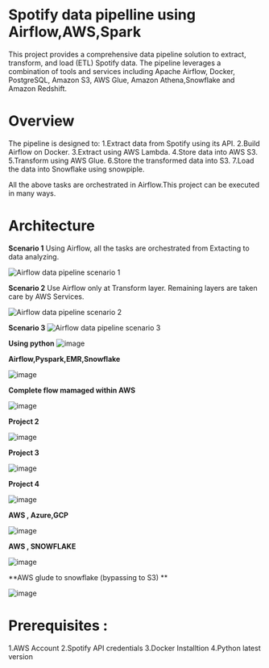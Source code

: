 # Spotify data pipelline using Airflow,AWS,Spark

This project provides a comprehensive data pipeline solution to extract, transform, and load (ETL) Spotify data. The pipeline leverages a combination of tools and services including Apache Airflow, Docker, PostgreSQL, Amazon S3, AWS Glue, Amazon Athena,Snowflake and Amazon Redshift.

# Overview

The pipeline is designed to:
1.Extract data from Spotify using its API.
2.Build Airflow on Docker.
3.Extract using AWS Lambda.
4.Store data into AWS S3.
5.Transform using AWS Glue.
6.Store the transformed data into S3.
7.Load the data into Snowflake using snowpiple.

All the above tasks are orchestrated in Airflow.This project can be executed in many ways.

# Architecture
**Scenario 1**
Using Airflow, all the tasks are orchestrated from Extacting to data analyzing.

![Airflow data pipeline scenario 1](https://github.com/user-attachments/assets/794b96da-2353-41f4-8a91-6b2387b28aa6)

**Scenario 2**
Use Airflow only at Transform layer. Remaining layers are taken care by AWS Services.

![Airflow data pipeline scenario 2](https://github.com/user-attachments/assets/b609c88c-9c54-4d06-930e-d3fff9aa51dd)

**Scenario 3**
![Airflow data pipeline scenario 3](https://github.com/user-attachments/assets/a39aa9e0-7558-4caa-9ce5-0e38a02912a5)

**Using python**
![image](https://github.com/user-attachments/assets/8d1d3b3b-d2dd-4922-bb37-ee71223c0d61)

**Airflow,Pyspark,EMR,Snowflake**

![image](https://github.com/user-attachments/assets/2853e0ee-89e4-4fab-a7e5-5849c565232d)

**Complete flow mamaged within AWS**

![image](https://github.com/user-attachments/assets/aca31ebc-074f-4915-93b0-b0df5eff5eb3)

**Project 2**

![image](https://github.com/user-attachments/assets/56ee164e-e305-462c-81ec-83cf9e8c669f)

**Project 3**

![image](https://github.com/user-attachments/assets/03b3ddce-2d88-426d-9c22-b36e8a38d223)

**Project 4**

![image](https://github.com/user-attachments/assets/172ca7fb-ca9e-43b8-aa12-58419d34ef3c)

**AWS , Azure,GCP**

![image](https://github.com/user-attachments/assets/3d0b2a2a-f2b8-4a03-9889-f52847fe6d74)

**AWS , SNOWFLAKE**

![image](https://github.com/user-attachments/assets/ea9f3808-089d-403e-a87b-1c7c0556d189)

**AWS glude to snowflake (bypassing to S3) **

![image](https://github.com/user-attachments/assets/70bc6a80-be4d-4322-b851-72cca479b880)


# Prerequisites :

1.AWS Account
2.Spotify API credentials
3.Docker Installtion
4.Python latest version


